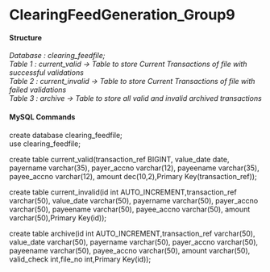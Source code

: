 # ClearingFeedGeneration_Group9
#### Structure

_Database : clearing_feedfile;_  
_Table 1 : current_valid -> Table to store Current Transactions of file with successful validations_     
_Table 2 : current_invalid -> Table to store Current Transactions of file with failed validations_      
_Table 3 : archive -> Table to store all valid and invalid archived transactions_


#### MySQL Commands 

create database clearing_feedfile;    
use clearing_feedfile;   

create table current_valid(transaction_ref BIGINT, value_date date, payername varchar(35), payer_accno varchar(12), payeename varchar(35), payee_accno varchar(12), amount dec(10,2),Primary Key(transaction_ref));    

create table current_invalid(id int AUTO_INCREMENT,transaction_ref varchar(50), value_date varchar(50), payername varchar(50), payer_accno varchar(50), payeename varchar(50), payee_accno varchar(50), amount varchar(50),Primary Key(id));    

create table archive(id int AUTO_INCREMENT,transaction_ref varchar(50), value_date varchar(50), payername varchar(50), payer_accno varchar(50), payeename varchar(50), payee_accno varchar(50), amount varchar(50), valid_check int,file_no int,Primary Key(id));    

